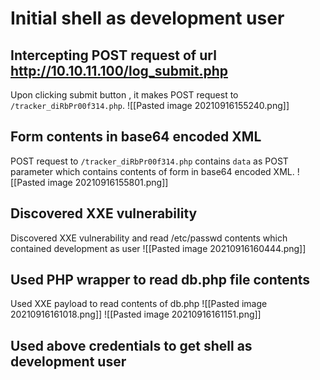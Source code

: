 # Initial shell as development user
## Intercepting POST request of url http://10.10.11.100/log_submit.php 
Upon clicking submit button , it makes POST request to  `/tracker_diRbPr00f314.php`.
![[Pasted image 20210916155240.png]]
## Form contents in base64 encoded XML
POST request to  `/tracker_diRbPr00f314.php` contains `data` as POST parameter which contains contents of form in base64 encoded XML.
![[Pasted image 20210916155801.png]]
## Discovered XXE vulnerability
Discovered XXE vulnerability and read /etc/passwd contents which contained development as user
![[Pasted image 20210916160444.png]]
## Used PHP wrapper to read db.php file contents
Used XXE payload to read contents of db.php
![[Pasted image 20210916161018.png]]
![[Pasted image 20210916161151.png]]
## Used above credentials to get shell as development user

